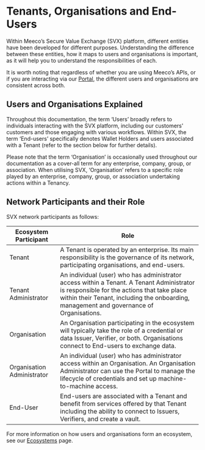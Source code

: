 # Tenants, Organisations and End-Users

Within Meeco’s Secure Value Exchange (SVX) platform, different entities have been developed for different purposes. Understanding the difference between these entities, how it maps to users and organisations is important, as it will help you to understand the responsibilities of each.

It is worth noting that regardless of whether you are using Meeco’s APIs, or if you are interacting via our [Portal](/platform/portal.md), the different users and organisations are consistent across both.

## Users and Organisations Explained

Throughout this documentation, the term ‘Users’ broadly refers to individuals interacting with the SVX platform, including our customers' customers and those engaging with various workflows. Within SVX, the term ‘End-users’ specifically denotes Wallet Holders and users associated with a Tenant (refer to the section below for further details).

Please note that the term ‘Organisation’ is occasionally used throughout our documentation as a cover-all term for any enterprise, company, group, or association. When utilising SVX, ‘Organisation’ refers to a specific role played by an enterprise, company, group, or association undertaking actions within a Tenancy.

## Network Participants and their Role

SVX network participants as follows:

| Ecosystem Participant |  Role |
| -- | -- |
| Tenant | A Tenant is operated by an enterprise. Its main responsibility is the governance of its network, participating organisations, and end-users.
| Tenant Administrator | An individual (user) who has administrator access within a Tenant. A Tenant Administrator is responsible for the actions that take place within their Tenant, including the onboarding, management and governance of Organisations.
| Organisation | An Organisation participating in the ecosystem will typically take the role of a credential or data Issuer, Verifier, or both. Organisations connect to End-users to exchange data.
| Organisation Administrator | An individual (user) who has administrator access within an Organisation. An Organisation Administrator can use the Portal to manage the lifecycle of credentials and set up machine-to-machine access.
| End-User | End-users are associated with a Tenant and benefit from services offered by that Tenant including the ability to connect to Issuers, Verifiers, and create a vault.

For more information on how users and organisations form an ecosystem, see our [Ecosystems](../concepts/ecosystems.md) page.
